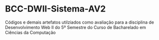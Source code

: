 # BCC-DWII-Sistema-AV2
Códigos e demais artefatos utilziados como avaliação para a disciplina de Desenvolvimento Web II do 5º Semestre do Curso de Bacharelado em Ciências da Computação

